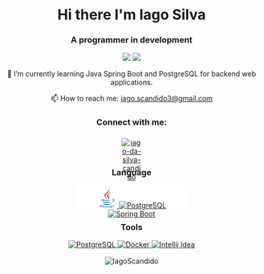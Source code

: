 <div align="center"> 
  <h1>Hi there I'm Iago Silva</h1>
  <h3>A programmer in development</h3>
  <img height="180em" src="https://github-readme-stats.vercel.app/api?username=IagoScandido&layout=compact&langs_count=7&theme=dracula"/">
  <img height="180em" src="https://github-readme-stats.vercel.app/api/top-langs/?username=IagoScandido&layout=compact&langs_count=7&theme=dracula"/>  
</div>

<div align="center">
  <p>🌱 I’m currently learning Java Spring Boot and PostgreSQL for backend web applications.</p>
  <p>📫 How to reach me: <a href="mailto:iago.scandido3@gmail.com"> iago.scandido3@gmail.com </a></p>
</div>

<div align="center"> 
  <h3>Connect with me:</h3>
  <p style="background-color: #FFF; width:40px;height:35px; border-radius:5px; padding-top:5px;">
    <a href="https://linkedin.com/in/iago-da-silva-candido" target="blank">
      <img align="center" src="https://cdn.simpleicons.org/linkedin" alt="iago-da-silva-candido" height="30" width="40" />
    </a>
  </p>
</div>
<div align="center">
  <h3>Language</h3>
  <p style="background-color: #FFF;height:45px; width:220px;border-radius:5px; padding-top:5px;">
  <a href="https://www.java.com" target="_blank">
    <img src="https://raw.githubusercontent.com/devicons/devicon/master/icons/java/java-original.svg" alt="java" width="40" height="40"/>
  </a>
  <a href="https://www.postgresql.org/" target="_blank">
    <img src="https://cdn.simpleicons.org/postgresql" alt="PostgreSQL" width="40" height="40"/>
  </a>
    <a href="https://www.spring.io" target="_blank">
    <img src="https://cdn.simpleicons.org/springboot" alt="Spring Boot" width="40" height="40"/>
  </a>
  <h3>Tools</h3>
    <a href="https://www.postman.com/" target="_blank">
        <img src="https://cdn.simpleicons.org/postman" alt="PostgreSQL" width="40" height="40"/>
    </a>
    <a href="https://www.docker.com/" target="_blank">
    <img src="https://cdn.simpleicons.org/docker" alt="Docker" width="40" height="40"/>
      </a>
   </a>
    <a href="https://www.jetbrains.com/" target="_blank">
    <img src="https://cdn.simpleicons.org/intellijidea/" alt="Intellij Idea" width="40" height="40"/>
    </a>
  <p align="center">
  <img align="center" src="https://github-readme-stats.vercel.app/api/wakatime?username=IagoScandido&theme=dracula&layout=compact&hide_border=true&custom_title=Wakatime+Stats+(Last+7+Days)" alt="IagoScandido"/>
  </p>
</div>

 ##

